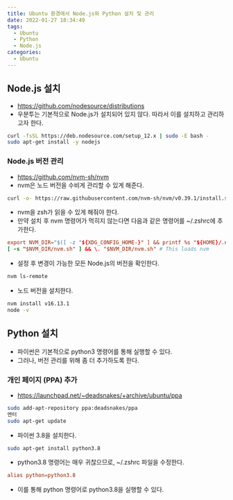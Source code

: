 ```yaml
---
title: Ubuntu 환경에서 Node.js와 Python 설치 및 관리
date: 2022-01-27 18:34:49
tags:
  - Ubuntu
  - Python
  - Node.js
categories:
  - Ubuntu
---
```


## Node.js 설치

- https://github.com/nodesource/distributions
- 우분투는 기본적으로 Node.js가 설치되어 있지 않다. 따라서 이를 설치하고 관리하고자 한다.

```bash
curl -fsSL https://deb.nodesource.com/setup_12.x | sudo -E bash -
sudo apt-get install -y nodejs
```

### Node.js 버전 관리

- https://github.com/nvm-sh/nvm
- nvm은 노드 버전을 수비게 관리할 수 있게 해준다.

```bash
curl -o- https://raw.githubusercontent.com/nvm-sh/nvm/v0.39.1/install.sh | bash
```

- nvm을 zsh가 읽을 수 있게 해줘야 한다.
- 만약 설치 후 nvm 명령어가 먹히지 않는다면 다음과 같은 명령어를 ~/.zshrc에 추가한다.

```rc
export NVM_DIR="$([ -z "${XDG_CONFIG_HOME-}" ] && printf %s "${HOME}/.nvm" || printf %s "${XDG_CONFIG_HOME}/nvm")"
[ -s "$NVM_DIR/nvm.sh" ] && \. "$NVM_DIR/nvm.sh" # This loads nvm
```

- 설정 후 변경이 가능한 모든 Node.js의 버전을 확인한다.

```bash
nvm ls-remote
```

- 노드 버전을 설치한다.

```bash
nvm install v16.13.1
node -v
```

## Python 설치

- 파이썬은 기본적으로 python3 명령어를 통해 실행할 수 있다.
- 그러나, 버전 관리를 위해 좀 더 추가하도록 한다.

### 개인 페이지 (PPA) 추가

- https://launchpad.net/~deadsnakes/+archive/ubuntu/ppa

```bash
sudo add-apt-repository ppa:deadsnakes/ppa
엔터
sudo apt-get update
```

- 파이썬 3.8을 설치한다.

```bash
sudo apt-get install python3.8
```

- python3.8 명령어는 매우 귀찮으므로, ~/.zshrc 파일을 수정한다.

```rc
alias python=python3.8
```

- 이를 통해 python 명령어로 python3.8을 실행할 수 있다.
